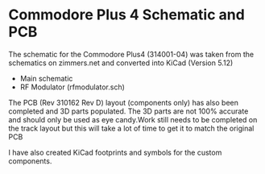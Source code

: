 # Commodore Plus 4 Schematic and PCB

The schematic for the Commodore Plus4 (314001-04) was taken from the schematics on zimmers.net and converted into KiCad (Version 5.12)

* Main schematic 
* RF Modulator (rfmodulator.sch)

The PCB (Rev 310162 Rev D) layout (components only) has also been completed and 3D parts populated. The 3D parts are not 100% accurate and should only be used as eye candy.Work still needs to be completed on the track layout but this will take a lot of time to get it to match the original PCB

I have also created KiCad footprints and symbols for the custom components.

